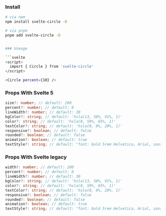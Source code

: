 ### Install

```sh
# via npm
npm install svelte-circle -D

# via pnpm
pnpm add svelte-circle -D


### Useage

```svelte
<script>
  import { Circle } from 'svelte-circle'
</script>

<Circle percent={10} />
```

### Props With Svelte 5

```typescript
size?: number; // default: 200
percent?: number; // default: 0
lineWidth?: number; // default: 30
bgColor?: string; // default: 'hsla(13, 58%, 91%, 1)'
color?: string; // default: 'hsla(8, 59%, 65%, 1)'
textColor?: string; // default: 'hsla(0, 0%, 20%, 1)'
responsive?: boolean; // default: false
rounded?: boolean; // default: false
animation?: boolean; // default: true
textStyle?: string; // default: "font: bold 5rem Helvetica, Arial, sans-serif;"
```

### Props With Svelte legacy

```typescript
width?: number; // default: 200
percent?: number; // default: 0
lineWidth?: number; // default: 30
bgColor?: string; // default: 'hsla(13, 58%, 91%, 1)'
color?: string; // default: 'hsla(8, 59%, 65%, 1)'
textColor?: string; // default: 'hsla(0, 0%, 20%, 1)'
responsive?: boolean; // default: false
rounded?: boolean; // default: false
animation?: boolean; // default: true
textStyle?: string; // default: "font: bold 5rem Helvetica, Arial, sans-serif;"
```